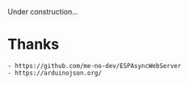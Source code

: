 Under construction...

# Thanks
    - https://github.com/me-no-dev/ESPAsyncWebServer
    - https://arduinojson.org/